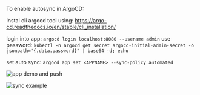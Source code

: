 To enable autosync in ArgoCD:

Instal cli argocd tool using: https://argo-cd.readthedocs.io/en/stable/cli_installation/

login into app: `argocd login localhost:8080 --usename admin`
use password: `kubectl -n argocd get secret argocd-initial-admin-secret -o jsonpath="{.data.password}" | base64 -d; echo`

set auto sync: `argocd app set <APPNAME> --sync-policy automated`

![app demo and push](./app_demo_push.gif)

![sync example](./sync_result.gif)
